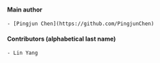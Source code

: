 #### Main author

    - [Pingjun Chen](https://github.com/PingjunChen)

#### Contributors (alphabetical last name)

    - Lin Yang
